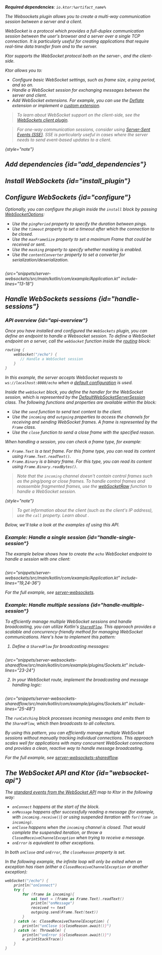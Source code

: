 [//]: # (title: WebSockets)

<show-structure for="chapter" depth="2"/>
<primary-label ref="server-plugin"/>

<var name="plugin_name" value="WebSockets"/>
<var name="package_name" value="io.ktor.server.websocket"/>
<var name="artifact_name" value="ktor-server-websockets"/>

<tldr>
<p>
<b>Required dependencies</b>: <code>io.ktor:%artifact_name%</code>
</p>
<var name="example_name" value="server-websockets"/>
<include from="lib.topic" element-id="download_example"/>
<include from="lib.topic" element-id="native_server_supported"/>
</tldr>

<link-summary>
The Websockets plugin allows you to create a multi-way communication session between a server and a client.
</link-summary>

<snippet id="websockets-description">

WebSocket is a protocol which provides a full-duplex communication session between the user's browser and a server over
a single TCP connection. It is particularly useful for creating applications that require real-time data transfer from
and to the server.

Ktor supports the WebSocket protocol both on the server-, and the client-side.

</snippet>

Ktor allows you to:

* Configure basic WebSocket settings, such as frame size, a ping period, and so on.
* Handle a WebSocket session for exchanging messages between the server and client.
* Add WebSocket extensions. For example, you can use the [Deflate](server-websocket-deflate.md) extension or
  implement a [custom extension](server-websocket-extensions.md).

> To learn about WebSocket support on the client-side, see the [WebSockets client plugin](client-websockets.topic).

> For one-way communication sessions, consider using [Server-Sent Events (SSE)](server-server-sent-events.topic). SSE is
particularly useful in cases where the server needs to send event-based updates to a client.
>
{style="note"}

## Add dependencies {id="add_dependencies"}

<include from="lib.topic" element-id="add_ktor_artifact_intro"/>
<include from="lib.topic" element-id="add_ktor_artifact"/>

## Install WebSockets {id="install_plugin"}

<include from="lib.topic" element-id="install_plugin"/>

## Configure WebSockets {id="configure"}

Optionally, you can configure the plugin inside the `install` block by
passing [WebSocketOptions](https://api.ktor.io/ktor-server/ktor-server-plugins/ktor-server-websockets/io.ktor.server.websocket/-web-sockets/-web-socket-options/index.html):

* Use the `pingPeriod` property to specify the duration between pings.
* Use the `timeout` property to set a timeout after which the connection to be closed.
* Use the `maxFrameSize` property to set a maximum Frame that could be received or sent.
* Use the `masking` property to specify whether masking is enabled.
* Use the `contentConverter` property to set a converter for serialization/deserialization.

```kotlin
```

{src="snippets/server-websockets/src/main/kotlin/com/example/Application.kt" include-lines="13-18"}

## Handle WebSockets sessions {id="handle-sessions"}

### API overview {id="api-overview"}

Once you have installed and configured the `WebSockets` plugin, you can define an endpoint to handle a Websocket
session. To define a WebSocket endpoint on a server, call the `webSocket` function inside
the [routing](server-routing.md#define_route) block:

```kotlin
routing { 
    webSocket("/echo") {
       // Handle a WebSocket session
    }
}
```

In this example, the server accepts WebSocket requests to `ws://localhost:8080/echo` when
a [default configuration](server-configuration-file.topic) is used.

Inside the `webSocket` block, you define the handler for the WebSocket session, which is represented by
the [DefaultWebSocketServerSession](https://api.ktor.io/ktor-server/ktor-server-plugins/ktor-server-websockets/io.ktor.server.websocket/-default-web-socket-server-session/index.html)
class.
The following functions and properties are available within the block:

* Use the `send` function to send text content to the client.
* Use the `incoming` and `outgoing` properties to access the channels for receiving and sending WebSocket frames. A
  frame is represented by the `Frame` class.
* Use the `close` function to send a close frame with the specified reason.

When handling a session, you can check a frame type, for example:

* `Frame.Text` is a text frame. For this frame type, you can read its content using `Frame.Text.readText()`.
* `Frame.Binary` is a binary frame. For this type, you can read its content using `Frame.Binary.readBytes()`.

> Note that the `incoming` channel doesn't contain control frames such as the ping/pong or close frames.
> To handle control frames and reassemble fragmented frames, use
the [webSocketRaw](https://api.ktor.io/ktor-server/ktor-server-plugins/ktor-server-websockets/io.ktor.server.websocket/web-socket-raw.html)
function to handle a WebSocket session.
>
{style="note"}

> To get information about the client (such as the client's IP address), use the `call` property. Learn
about [](server-requests.md#request_information).

Below, we'll take a look at the examples of using this API.

### Example: Handle a single session {id="handle-single-session"}

The example below shows how to create the `echo` WebSocket endpoint to handle a session with one client:

```kotlin
```

{src="snippets/server-websockets/src/main/kotlin/com/example/Application.kt" include-lines="19,24-36"}

For the full example,
see [server-websockets](https://github.com/ktorio/ktor-documentation/tree/%ktor_version%/codeSnippets/snippets/server-websockets).

### Example: Handle multiple sessions {id="handle-multiple-session"}

To efficiently manage multiple WebSocket sessions and handle broadcasting, you can utilize Kotlin's
[`SharedFlow`](https://kotlinlang.org/api/kotlinx.coroutines/kotlinx-coroutines-core/kotlinx.coroutines.flow/-shared-flow/).
This approach provides a scalable and concurrency-friendly method for managing WebSocket communications. Here's how to
implement this pattern:

1. Define a `SharedFlow` for broadcasting messages:

```kotlin
```

{src="snippets/server-websockets-sharedflow/src/main/kotlin/com/example/plugins/Sockets.kt" include-lines="23-24"}

2. In your WebSocket route, implement the broadcasting and message handling logic:

```kotlin
```

{src="snippets/server-websockets-sharedflow/src/main/kotlin/com/example/plugins/Sockets.kt" include-lines="25-48"}

The `runCatching` block processes
incoming messages and emits them to the `SharedFlow`, which then broadcasts to all collectors.

By using this pattern, you can efficiently manage multiple WebSocket sessions without manually tracking individual
connections. This approach scales well for applications with many concurrent WebSocket connections and provides a clean,
reactive way to handle message broadcasting.

For the full example,
see [server-websockets-sharedflow](https://github.com/ktorio/ktor-documentation/tree/%ktor_version%/codeSnippets/snippets/server-websockets-sharedflow).

## The WebSocket API and Ktor {id="websocket-api"}

The [standard events from the WebSocket API](https://developer.mozilla.org/en-US/docs/Web/API/WebSockets_API) map to
Ktor in the following way:

* `onConnect` happens at the start of the block.
* `onMessage` happens after successfully reading a message (for example, with `incoming.receive()`) or using suspended
  iteration with `for(frame in incoming)`.
* `onClose` happens when the `incoming` channel is closed. That would complete the suspended iteration, or throw
  a `ClosedReceiveChannelException` when trying to receive a message.
* `onError` is equivalent to other exceptions.

In both `onClose` and `onError`, the `closeReason` property is set.

In the following example, the infinite loop will only be exited when an exception has risen (either
a `ClosedReceiveChannelException` or another exception):

```kotlin
webSocket("/echo") {
    println("onConnect")
    try {
        for (frame in incoming){
            val text = (frame as Frame.Text).readText()
            println("onMessage")
            received += text
            outgoing.send(Frame.Text(text))
        }
    } catch (e: ClosedReceiveChannelException) {
        println("onClose ${closeReason.await()}")
    } catch (e: Throwable) {
        println("onError ${closeReason.await()}")
        e.printStackTrace()
    }
}
```

